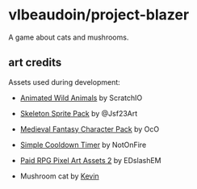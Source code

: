 # vlbeaudoin/project-blazer

A game about cats and mushrooms.

## art credits

Assets used during development:

- [Animated Wild Animals](https://opengameart.org/content/animated-wild-animals) by ScratchIO

- [Skeleton Sprite Pack](https://jesse-m.itch.io/skeleton-pack) by @Jsf23Art

- [Medieval Fantasy Character Pack](https://oco.itch.io/medieval-fantasy-character-pack) by OcO

- [Simple Cooldown Timer](https://opengameart.org/content/simple-cooldown-timer) by NotOnFire

- [Paid RPG Pixel Art Assets 2](https://edslashem.itch.io/rpg-asset-pack-2) by EDslashEM

- Mushroom cat by [Kevin](https://www.instagram.com/pickled_hatred/)
